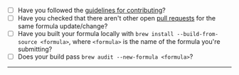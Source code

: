 - [ ] Have you followed the [guidelines for contributing](https://github.com/Homebrew/homebrew-core/blob/master/.github/CONTRIBUTING.md)?
- [ ] Have you checked that there aren't other open [pull requests](https://github.com/Homebrew/homebrew-core/pulls) for the same formula update/change?
- [ ] Have you built your formula locally with `brew install --build-from-source <formula>`, where `<formula>` is the name of the formula you're submitting?
- [ ] Does your build pass `brew audit --new-formula <formula>`?

-----
